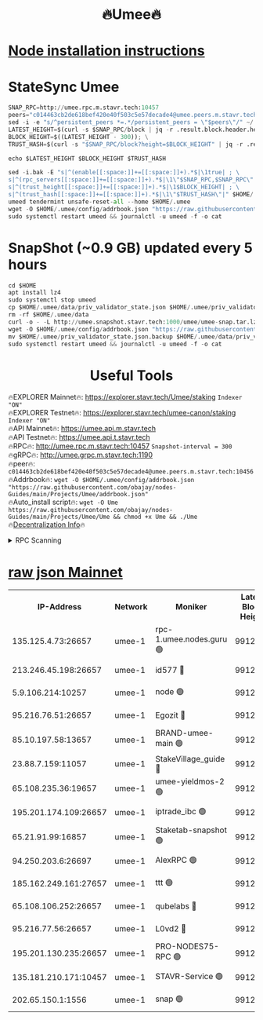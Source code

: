 <h1 align="center"> 🔥Umee🔥</h1>


[Node installation instructions](https://github.com/obajay/nodes-Guides/tree/main/Projects/Umee)
=
# StateSync Umee
```python
SNAP_RPC=http://umee.rpc.m.stavr.tech:10457
peers="c014463cb2de618bef420e40f503c5e57decade4@umee.peers.m.stavr.tech:10456"
sed -i -e "s/^persistent_peers *=.*/persistent_peers = \"$peers\"/" ~/.umee/config/config.toml
LATEST_HEIGHT=$(curl -s $SNAP_RPC/block | jq -r .result.block.header.height); \
BLOCK_HEIGHT=$((LATEST_HEIGHT - 300)); \
TRUST_HASH=$(curl -s "$SNAP_RPC/block?height=$BLOCK_HEIGHT" | jq -r .result.block_id.hash)

echo $LATEST_HEIGHT $BLOCK_HEIGHT $TRUST_HASH

sed -i.bak -E "s|^(enable[[:space:]]+=[[:space:]]+).*$|\1true| ; \
s|^(rpc_servers[[:space:]]+=[[:space:]]+).*$|\1\"$SNAP_RPC,$SNAP_RPC\"| ; \
s|^(trust_height[[:space:]]+=[[:space:]]+).*$|\1$BLOCK_HEIGHT| ; \
s|^(trust_hash[[:space:]]+=[[:space:]]+).*$|\1\"$TRUST_HASH\"|" $HOME/.umee/config/config.toml
umeed tendermint unsafe-reset-all --home $HOME/.umee
wget -O $HOME/.umee/config/addrbook.json "https://raw.githubusercontent.com/obajay/nodes-Guides/main/Projects/Umee/addrbook.json"
sudo systemctl restart umeed && journalctl -u umeed -f -o cat
```
# SnapShot (~0.9 GB) updated every 5 hours
```python
cd $HOME
apt install lz4
sudo systemctl stop umeed
cp $HOME/.umee/data/priv_validator_state.json $HOME/.umee/priv_validator_state.json.backup
rm -rf $HOME/.umee/data
curl -o - -L http://umee.snapshot.stavr.tech:1000/umee/umee-snap.tar.lz4 | lz4 -c -d - | tar -x -C $HOME/.umee --strip-components 2
wget -O $HOME/.umee/config/addrbook.json "https://raw.githubusercontent.com/obajay/nodes-Guides/main/Projects/Umee/addrbook.json"
mv $HOME/.umee/priv_validator_state.json.backup $HOME/.umee/data/priv_validator_state.json
sudo systemctl restart umeed && journalctl -u umeed -f -o cat
```
 <h1 align="center"> Useful Tools</h1>

🔥EXPLORER Mainnet🔥:      https://explorer.stavr.tech/Umee/staking             `Indexer "ON"` \
🔥EXPLORER Testnet🔥:        https://explorer.stavr.tech/umee-canon/staking      `Indexer "ON"` \
🔥API Mainnet🔥:                   https://umee.api.m.stavr.tech \
🔥API Testnet🔥:                     https://umee.api.t.stavr.tech \
🔥RPC🔥:                                   http://umee.rpc.m.stavr.tech:10457                     `Snapshot-interval = 300` \
🔥gRPC🔥:                              http://umee.grpc.m.stavr.tech:1190 \
🔥peer🔥:                     `c014463cb2de618bef420e40f503c5e57decade4@umee.peers.m.stavr.tech:10456` \
🔥Addrbook🔥:    ```wget -O $HOME/.umee/config/addrbook.json "https://raw.githubusercontent.com/obajay/nodes-Guides/main/Projects/Umee/addrbook.json"``` \
🔥Auto_install script🔥: ```wget -O Ume https://raw.githubusercontent.com/obajay/nodes-Guides/main/Projects/Umee/Ume && chmod +x Ume && ./Ume``` \
🔥[Decentralization Info](https://github.com/obajay/StateSync-snapshots/tree/main/Projects/Umee/Decentralization)🔥

<details>
<summary>RPC Scanning</summary>

<h2 align="center"> We scan nodes in real time every 4 hours. And we provide the final result of RPC endpoints.
We cannot influence the operation of these nodes in any way. </h2>


```python
If Voting Power is higher than 0 --> then the Node is a validator of the network and may be subject to attack and be a potential threat to the chain.
```
```python
We marked such validators with a red symbol
```

</details>

[raw json Mainnet](https://rpc-check.umeem.stavr.tech/umeem/rpc-umeem-result.json)
=



<table><tr><th>IP-Address</th><th>Network</th><th>Moniker</th><th>Latest Block Height</th><th>Earliest Block Height</th><th>Catching Up</th><th>Tx Index</th><th>Voting Power</th><th>Scan Time</th></tr><tr><td>135.125.4.73:26657</td><td>umee-1</td><td>rpc-1.umee.nodes.guru 🟢</td><td>9912627</td><td>5167386</td><td>False</td><td>on</td><td>0</td><td>2023-12-30T13:33:54.153791287UTC</td></tr><tr><td>213.246.45.198:26657</td><td>umee-1</td><td>id577 🔴</td><td>9912612</td><td>7100001</td><td>False</td><td>on</td><td>35108346</td><td>2023-12-30T13:32:23.991469006UTC</td></tr><tr><td>5.9.106.214:10257</td><td>umee-1</td><td>node 🟢</td><td>9912622</td><td>7942001</td><td>False</td><td>on</td><td>0</td><td>2023-12-30T13:33:22.787957698UTC</td></tr><tr><td>95.216.76.51:26657</td><td>umee-1</td><td>Egozit 🔴</td><td>9912627</td><td>8262001</td><td>False</td><td>off</td><td>38103813</td><td>2023-12-30T13:33:53.846790930UTC</td></tr><tr><td>85.10.197.58:13657</td><td>umee-1</td><td>BRAND-umee-main 🟢</td><td>9912615</td><td>8427832</td><td>False</td><td>on</td><td>0</td><td>2023-12-30T13:32:40.957064045UTC</td></tr><tr><td>23.88.7.159:11057</td><td>umee-1</td><td>StakeVillage_guide 🔴</td><td>9912621</td><td>9137726</td><td>False</td><td>on</td><td>1411752</td><td>2023-12-30T13:33:15.199647427UTC</td></tr><tr><td>65.108.235.36:19657</td><td>umee-1</td><td>umee-yieldmos-2 🟢</td><td>9912606</td><td>9575548</td><td>False</td><td>on</td><td>0</td><td>2023-12-30T13:31:48.855874066UTC</td></tr><tr><td>195.201.174.109:26657</td><td>umee-1</td><td>iptrade_ibc 🟢</td><td>9912616</td><td>9686001</td><td>False</td><td>on</td><td>0</td><td>2023-12-30T13:32:49.761420540UTC</td></tr><tr><td>65.21.91.99:16857</td><td>umee-1</td><td>Staketab-snapshot 🟢</td><td>9912617</td><td>9721001</td><td>False</td><td>off</td><td>0</td><td>2023-12-30T13:32:52.222972623UTC</td></tr><tr><td>94.250.203.6:26697</td><td>umee-1</td><td>AlexRPC 🟢</td><td>9912614</td><td>9722001</td><td>False</td><td>on</td><td>0</td><td>2023-12-30T13:32:36.614974954UTC</td></tr><tr><td>185.162.249.161:27657</td><td>umee-1</td><td>ttt 🟢</td><td>9912619</td><td>9733423</td><td>False</td><td>on</td><td>0</td><td>2023-12-30T13:33:08.811362457UTC</td></tr><tr><td>65.108.106.252:26657</td><td>umee-1</td><td>qubelabs 🔴</td><td>9912615</td><td>9761001</td><td>False</td><td>on</td><td>36584854</td><td>2023-12-30T13:32:41.314235272UTC</td></tr><tr><td>95.216.77.56:26657</td><td>umee-1</td><td>L0vd2 🔴</td><td>9912630</td><td>9812630</td><td>False</td><td>off</td><td>37241825</td><td>2023-12-30T13:34:11.402323369UTC</td></tr><tr><td>195.201.130.235:26657</td><td>umee-1</td><td>PRO-NODES75-RPC 🟢</td><td>9912621</td><td>9851444</td><td>False</td><td>on</td><td>0</td><td>2023-12-30T13:33:17.541592468UTC</td></tr><tr><td>135.181.210.171:10457</td><td>umee-1</td><td>STAVR-Service 🟢</td><td>9912628</td><td>9910001</td><td>False</td><td>on</td><td>0</td><td>2023-12-30T13:34:00.732706833UTC</td></tr><tr><td>202.65.150.1:1556</td><td>umee-1</td><td>snap 🟢</td><td>9912621</td><td>9911657</td><td>False</td><td>on</td><td>0</td><td>2023-12-30T13:33:18.456756790UTC</td></tr></table>
